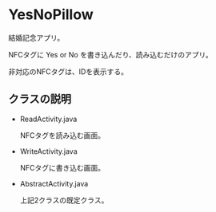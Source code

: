 YesNoPillow
=======

結婚記念アプリ。

NFCタグに Yes or No を書き込んだり、読み込むだけのアプリ。

非対応のNFCタグは、IDを表示する。

## クラスの説明

- ReadActivity.java

    NFCタグを読み込む画面。

- WriteActivity.java

    NFCタグに書き込む画面。

- AbstractActivity.java

    上記2クラスの既定クラス。
